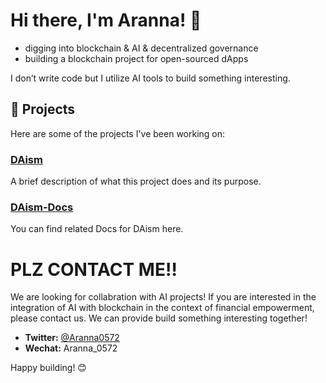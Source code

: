 # Hi there, I'm Aranna! 👋

- digging into blockchain & AI & decentralized governance
- building a blockchain project for open-sourced dApps

I don’t write code but I utilize AI tools to build something interesting.

## 🚀 Projects
Here are some of the projects I've been working on:

### [DAism](https://github.com/DAism2019/Smartcontract)
A brief description of what this project does and its purpose.

### [DAism-Docs](https://github.com/Aranna-0572/DAism-Docs)
You can find related Docs for DAism here.

# PLZ CONTACT ME‼️
We are looking for collabration with AI projects!
If you are interested in the integration of AI with blockchain in the context of financial empowerment, please contact us. We can provide build something interesting together!

- **Twitter:** [@Aranna0572](https://twitter.com/Aranna0572)
- **Wechat:** Aranna_0572

Happy building! 😊
